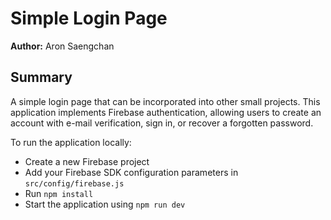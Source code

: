 # Simple Login Page

**Author:** Aron Saengchan

## Summary

A simple login page that can be incorporated into other small projects. This application implements Firebase authentication, allowing users to create an account with e-mail verification, sign in, or recover a forgotten password.

To run the application locally:

- Create a new Firebase project
- Add your Firebase SDK configuration parameters in `src/config/firebase.js`
- Run `npm install`
- Start the application using `npm run dev`
